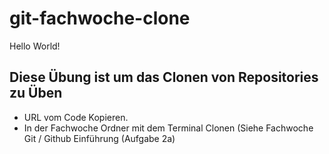 # git-fachwoche-clone

Hello World! 


## Diese Übung ist um das Clonen von Repositories zu Üben

- URL vom Code Kopieren.
- In der Fachwoche Ordner mit dem Terminal Clonen (Siehe Fachwoche Git / Github Einführung (Aufgabe 2a)
